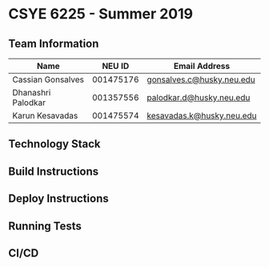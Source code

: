 # CSYE 6225 - Summer 2019

## Team Information

| Name | NEU ID | Email Address |
| --- | --- | --- |
| Cassian Gonsalves | 001475176 | gonsalves.c@husky.neu.edu |
| Dhanashri Palodkar | 001357556 | palodkar.d@husky.neu.edu |
| Karun Kesavadas | 001475574 | kesavadas.k@husky.neu.edu |

## Technology Stack


## Build Instructions


## Deploy Instructions


## Running Tests


## CI/CD


